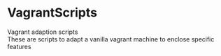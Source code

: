 # VagrantScripts
Vagrant adaption scripts
<br>
These are scripts to adapt a vanilla vagrant machine to enclose specific features
